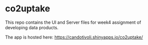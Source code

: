 # co2uptake

This repo contains the UI and Server files for week4 assignment of developing data products. 

The app is hosted here: https://candotivoli.shinyapps.io/co2uptake/

